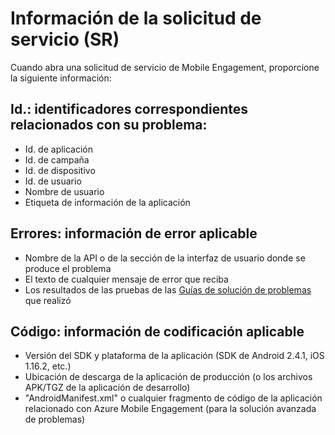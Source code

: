 <properties 
   pageTitle="Guía de solución de problemas de Azure Mobile Engagement - Información de solicitud de servicio" 
   description="Información de solicitud de servicio requerido por el equipo de soporte técnico para solucionar problemas de Azure Mobile Engagement" 
   services="mobile-engagement" 
   documentationCenter="" 
   authors="piyushjo" 
   manager="dwrede" 
   editor=""/>

<tags
   ms.service="mobile-engagement"
   ms.devlang="na"
   ms.topic="article"
   ms.tgt_pltfrm="mobile-multiple"
   ms.workload="mobile" 
   ms.date="02/29/2016"
   ms.author="piyushjo"/>

# Información de la solicitud de servicio (SR)

Cuando abra una solicitud de servicio de Mobile Engagement, proporcione la siguiente información:
 
## Id.: identificadores correspondientes relacionados con su problema:
- Id. de aplicación
- Id. de campaña
- Id. de dispositivo
- Id. de usuario
- Nombre de usuario
- Etiqueta de información de la aplicación
 
## Errores: información de error aplicable 
- Nombre de la API o de la sección de la interfaz de usuario donde se produce el problema
- El texto de cualquier mensaje de error que reciba
- Los resultados de las pruebas de las [Guías de solución de problemas](http://go.microsoft.com/fwlink/?LinkId=524382) que realizó

## Código: información de codificación aplicable 
- Versión del SDK y plataforma de la aplicación (SDK de Android 2.4.1, iOS 1.16.2, etc.)
- Ubicación de descarga de la aplicación de producción (o los archivos APK/TGZ de la aplicación de desarrollo)
- "AndroidManifest.xml" o cualquier fragmento de código de la aplicación relacionado con Azure Mobile Engagement (para la solución avanzada de problemas)

 

<!---HONumber=AcomDC_0302_2016-->